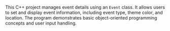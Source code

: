 This C++ project manages event details using an `Event` class. It allows users to set and display event information, including event type, theme color, and location. The program demonstrates basic object-oriented programming concepts and user input handling.

